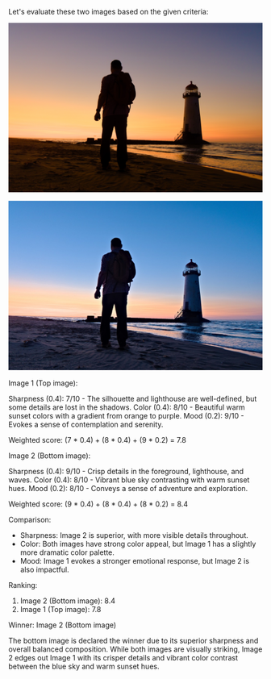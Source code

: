 Let's evaluate these two images based on the given criteria:

![Lighthouse V1](../tests/images/lighthouse-color-edit1.jpg)

![Lighthouse V2](../tests/images/lighthouse-color-edit2.jpg)

Image 1 (Top image):

Sharpness (0.4): 7/10 - The silhouette and lighthouse are well-defined, but some details are lost in the shadows.
Color (0.4): 8/10 - Beautiful warm sunset colors with a gradient from orange to purple.
Mood (0.2): 9/10 - Evokes a sense of contemplation and serenity.

Weighted score: (7 * 0.4) + (8 * 0.4) + (9 * 0.2) = 7.8

Image 2 (Bottom image):

Sharpness (0.4): 9/10 - Crisp details in the foreground, lighthouse, and waves.
Color (0.4): 8/10 - Vibrant blue sky contrasting with warm sunset hues.
Mood (0.2): 8/10 - Conveys a sense of adventure and exploration.

Weighted score: (9 * 0.4) + (8 * 0.4) + (8 * 0.2) = 8.4

Comparison:
- Sharpness: Image 2 is superior, with more visible details throughout.
- Color: Both images have strong color appeal, but Image 1 has a slightly more dramatic color palette.
- Mood: Image 1 evokes a stronger emotional response, but Image 2 is also impactful.

Ranking:
1. Image 2 (Bottom image): 8.4
2. Image 1 (Top image): 7.8

Winner: Image 2 (Bottom image)

The bottom image is declared the winner due to its superior sharpness and overall balanced composition. While both images are visually striking, Image 2 edges out Image 1 with its crisper details and vibrant color contrast between the blue sky and warm sunset hues.
